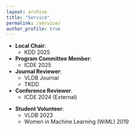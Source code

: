 ```yaml
---
layout: archive
title: "Service"
permalink: /service/
author_profile: true
---
```


<!-- {% include base_path %} -->
<!-- ### Reviewer -->
<!-- - Reviewer, ACM SIGKDD, 2024 -->
- **Local Chair**: 
  - KDD 2025
- **Program Committee Member**: 
  - ICDE 2025
- **Journal Reviewer**: 
  - VLDB Journal
  - TKDD
- **Conference Reviewer**: 
  - ICDE 2024 (External)
<!-- - External Reviewer, ICDE 2024 -->
<!-- ### Volunteer -->
- **Student Volunteer**: 
  - VLDB 2023 
  - Women in Machine Learning (WiML) 2019

